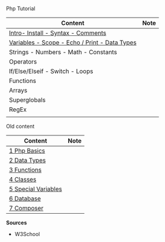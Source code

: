 
Php Tutorial

Content                                                                      | Note
-----------------------------------------------------------------------------|-----
[Intro- Install - Syntax - Comments](./php-w3-intro.md)                      |
[Variables - Scope - Echo / Print - Data Types](./php-w3-variables-Scope.md) |
Strings - Numbers - Math - Constants                                         |
Operators                                                                    |
If/Else/Elseif - Switch - Loops                                              |
Functions                                                                    |
Arrays                                                                       |
Superglobals                                                                 |
RegEx                                                                        |
[](./php-w3)                                                                 |

Old content

Content                                              | Note
-----------------------------------------------------|-----
[1 Php Basics](./php-01-basics.md)                   |
[2 Data Types](./php-02-data-types-1.md)             |
[3 Functions](./php-03-functions.md)                 |
[4 Classes](./php-04-classes.md)                     |
[5 Special Variables](./php-05-Special-Variables.md) |
[6 Database](./php-06-Database.md)                   |
[7 Composer](./php-07-Composer.md)                   |


**Sources**

- W3School